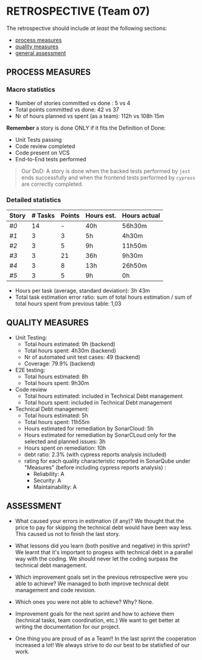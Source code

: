RETROSPECTIVE (Team 07)
=====================================

The retrospective should include _at least_ the following
sections:

- [process measures](#process-measures)
- [quality measures](#quality-measures)
- [general assessment](#assessment)

## PROCESS MEASURES 

### Macro statistics

- Number of stories committed vs done : 5 vs 4
- Total points committed vs done: 42 vs 37
- Nr of hours planned vs spent (as a team): 112h vs 108h 15m 

**Remember**  a story is done ONLY if it fits the Definition of Done:

- Unit Tests passing
- Code review completed
- Code present on VCS
- End-to-End tests performed

> Our DoD: A story is done when the backed tests performed by `jest` ends successfully and when the frontend tests performed by `cypress` are correctly completed.

### Detailed statistics

| Story  | # Tasks | Points | Hours est. | Hours actual |
|--------|---------|--------|------------|--------------|
| _#0_   |    14   |    -   |      40h   |     56h30m   |
|*#1*    |     3   |   3    |      5h    |     4h30m    |
|*#2*    |     3   |   5    |      9h    |     11h50m   |
|*#3*    |     3   |  21    |      36h   |     9h30m    |
|*#4*    |     3   |   8    |      13h   |     26h50m   |
|*#5*    |     3   |   5    |      9h    |      0h      |

- Hours per task (average, standard deviation): 3h 43m
- Total task estimation error ratio: sum of total hours estimation / sum of total hours spent from previous table: 1,03

  
## QUALITY MEASURES 

- Unit Testing:
  - Total hours estimated: 9h (backend)
  - Total hours spent: 4h30m (backend)
  - Nr of automated unit test cases: 49 (backend)
  - Coverage: 79.9% (backend)
- E2E testing:
  - Total hours estimated: 8h
  - Total hours spent: 9h30m
- Code review 
  - Total hours estimated: included in Technical Debt management
  - Total hours spent: included in Technical Debt management
- Technical Debt management:
  - Total hours estimated: 5h
  - Total hours spent: 11h55m
  - Hours estimated for remediation by SonarCloud: 5h
  - Hours estimated for remediation by SonarCLoud only for the selected and planned issues: 3h 
  - Hours spent on remediation: 10h
  - debt ratio: 2.3% (with cypress reports analysis included)
  - rating for each quality characteristic reported in SonarQube under "Measures" (before including cypress reports analysis) : 
    - Reliability: A
    - Security: A
    - Maintainability: A 
  


## ASSESSMENT

- What caused your errors in estimation (if any)?
  We thought that the price to pay for skipping the technical debt would have been way less. This caused us not to finish the last story.

- What lessons did you learn (both positive and negative) in this sprint?
  We learnt that it's important to progess with technical debt in a parallel way with the coding. We should never let the coding surpass the technical debt management.

- Which improvement goals set in the previous retrospective were you able to achieve? 
  We managed to both improve technical debt management and code revision.
  
- Which ones you were not able to achieve? Why?
  None.

- Improvement goals for the next sprint and how to achieve them (technical tasks, team coordination, etc.)
  We want to get better at writing the documentation for our project. 

- One thing you are proud of as a Team!!
  In the last sprint the cooperation increased a lot! We always strive to do our best to be statisfied of our work.
